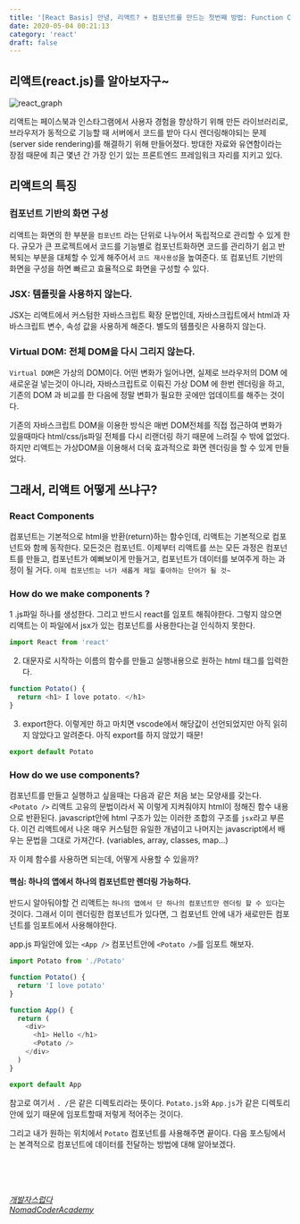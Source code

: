```yaml
---
title: '[React Basis] 안녕, 리액트? + 컴포넌트를 만드는 첫번째 방법: Function Component'
date: 2020-05-04 00:21:13
category: 'react'
draft: false
---
```


## 리액트(react.js)를 알아보자구~

![react_graph](https://user-images.githubusercontent.com/60246689/81028739-a667b900-8ebd-11ea-8a45-8e767be62efc.png)

리액트는 페이스북과 인스타그램에서 사용자 경험을 향상하기 위해 만든 라이브러리로, 브라우저가 동적으로 기능할 때 서버에서 코드를 받아 다시 렌더링해야되는 문제(server side rendering)를 해결하기 위해 만들어졌다.
방대한 자료와 유연함이라는 장점 때문에 최근 몇년 간 가장 인기 있는 프론트엔드 프레임워크 자리를 지키고 있다.

## 리액트의 특징

### 컴포넌트 기반의 화면 구성

리액트는 화면의 한 부분을 `컴포넌트` 라는 단위로 나누어서 독립적으로 관리할 수 있게 한다. 규모가 큰 프로젝트에서 코드를 기능별로 컴포넌트화하면 코드를 관리하기 쉽고 반복되는 부분을 대체할 수 있게 해주어서 `코드 재사용성`을 높여준다. 또 컴포넌트 기반의 화면을 구성을 하면 빠르고 효율적으로 화면을 구성할 수 있다.

### JSX: 템플릿을 사용하지 않는다.

JSX는 리액트에서 커스텀한 자바스크립트 확장 문법인데, 자바스크립트에서 html과 자바스크립트 변수, 속성 값을 사용하게 해준다.
별도의 템플릿은 사용하지 않는다.

### Virtual DOM: 전체 DOM을 다시 그리지 않는다.

`Virtual DOM`은 가상의 DOM이다. 어떤 변화가 일어나면, 실제로 브라우저의 DOM 에 새로운걸 넣는것이 아니라, 자바스크립트로 이뤄진 가상 DOM 에 한번 렌더링을 하고, 기존의 DOM 과 비교를 한 다음에 정말 변화가 필요한 곳에만 업데이트를 해주는 것이다.

기존의 자바스크립트 DOM을 이용한 방식은 매번 DOM전체를 직접 접근하여 변화가 있을때마다 html/css/js파일 전체를 다시 리랜더링 하기 때문에 느려질 수 밖에 없었다. 하지만 리액트는 가상DOM을 이용해서 더욱 효과적으로 화면 렌더링을 할 수 있게 만들었다.

## 그래서, 리액트 어떻게 쓰냐구?

### React Components

컴포넌트는 기본적으로 html을 반환(return)하는 함수인데, 리액트는 기본적으로 컴포넌트와 함께 동작한다. 모든것은 컴포넌트.
이제부터 리액트를 쓰는 모든 과정은 컴포넌트를 만들고, 컴포넌트가 예뻐보이게 만들거고, 컴포넌트가 데이터를 보여주게 하는 과정이 될 거다.
`이제 컴포넌트는 너가 새롭게 제일 좋아하는 단어가 될 것~`

### How do we make components ?

1 .js파일 하나를 생성한다.
그리고 반드시 react를 임포트 해줘야한다. 그렇지 않으면 리액트는 이 파일에서 jsx가 있는 컴포넌트를 사용한다는걸 인식하지 못한다.

```javascript
import React from 'react'
```

2. 대문자로 시작하는 이름의 함수를 만들고 실행내용으로 원하는 html 태그를 입력한다.

```javascript
function Potato() {
  return <h1> I love potato. </h1>
}
```

3. export한다.
   이렇게만 하고 마치면 vscode에서 해당값이 선언되었지만 아직 읽히지 않았다고 알려준다.
   아직 export를 하지 않았기 때문!

```javascript
export default Potato
```

### How do we use components?

컴포넌트를 만들고 실행하고 싶을때는 다음과 같은 처음 보는 모양새를 갖는다.
`<Potato />`
리액트 고유의 문법이라서 꼭 이렇게 지켜줘야지 html이 정해진 함수 내용으로 반환된다.
javascript안에 html 구조가 있는 이러한 조합의 구조를 `jsx`라고 부른다.
이건 리액트에서 나온 매우 커스텀한 유일한 개념이고 나머지는 javascript에서 배우는 문법을 그대로 가져간다. (variables, array, classes, map...)

자 이제 함수를 사용하면 되는데, 어떻게 사용할 수 있을까?

#### 핵심: 하나의 앱에서 하나의 컴포넌트만 렌더링 가능하다.

반드시 알아둬야할 건 리액트는 `하나의 앱에서 단 하나의 컴포넌트만 렌더링 할 수 있다`는 것이다.
그래서 이미 렌더링한 컴포넌트가 있다면, 그 컴포넌트 안에 내가 새로만든 컴포넌트를 임포트에서 사용해야한다.

app.js 파일안에 있는 `<App />` 컴포넌트안에 `<Potato />`를 임포트 해보자.

```javascript
import Potato from './Potato'

function Potato() {
  return 'I love potato'
}

function App() {
  return (
    <div>
      <h1> Hello </h1>
      <Potato />
    </div>
  )
}

export default App
```

참고로 여기서 `. /`은 같은 디렉토리라는 뜻이다. `Potato.js`와 `App.js`가 같은 디렉토리 안에 있기 때문에 임포트할때 저렇게 적어주는 것이다.

그리고 내가 원하는 위치에서 `Potato` 컴포넌트를 사용해주면 끝이다.
다음 포스팅에서는 본격적으로 컴포넌트에 데이터를 전달하는 방법에 대해 알아보겠다.

<br>
<br>
<br>

_[개발자스럽다](https://blog.gaerae.com/2016/04/hello-react.html)_
<br>
_[NomadCoderAcademy](https://academy.nomadcoders.co/courses/enrolled/216871)_
